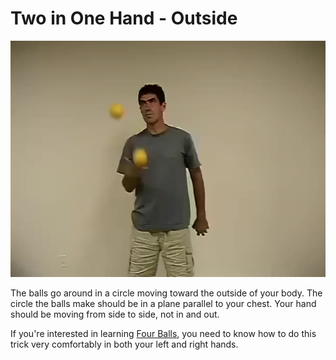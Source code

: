 # Two in One Hand - Outside

![TwoInOneHand-Outside](/site/videos/poster/twoinoneoutside.jpg)

The balls go around in a circle moving toward the outside of your body. The circle the balls make should be in a plane parallel to your chest. Your hand should be moving from side to side, not in and out.

If you're interested in learning [Four Balls](fourballasynchronousfountain.md), you need to know how to do this trick very comfortably in both your left and right hands.

